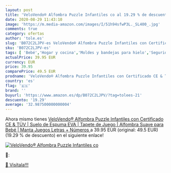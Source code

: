 ```yaml
---
layout: post
title: 'VeloVendo® Alfombra Puzzle Infantiles co al 19.29 % de descuento'
date: 2020-08-29 11:43:10
image: 'https://m.media-amazon.com/images/I/51h94sfwP3L._SL400_.jpg'
comments: true
category: ofertas
author: 'tole.es'
slug: 'B072C2LJPV-es VeloVendo® Alfombra Puzzle Infantiles con Certificado CE &...'
sku: 'B072C2LJPV-es'
tags: [ 'Bebé','Hogar y cocina','Moldes y bandejas para hielo','Seguridad','Utensilios de bar','Utensilios de cocina','Vigilabebés','bebé', ]
actualPrice: 39.95 EUR
currency: EUR
price: 39.95
comparePrice: 49.5 EUR
prodname: 'VeloVendo® Alfombra Puzzle Infantiles con Certificado CE & TÜV | Suelo de Espuma EVA | Tapete de Juego | Alfombra Suave para Bebé | Manta Juegos  Letras + Números '
country: 'es'
flag: '🇪🇸'
brand: ''
buyurl: 'https://www.amazon.es/dp/B072C2LJPV/?tag=tolees-21'
descuento: '19.29'
average: '32.987500000000004'
---
```


Ahora mismo tienes [VeloVendo® Alfombra Puzzle Infantiles con Certificado CE & TÜV | Suelo de Espuma EVA | Tapete de Juego | Alfombra Suave para Bebé | Manta Juegos  Letras + Números ](https://www.amazon.es/dp/B072C2LJPV/?tag=tolees-21) a 39.95 EUR (original: 49.5 EUR) (19.29 %  de descuento) en el siguiente enlace!

[![VeloVendo® Alfombra Puzzle Infantiles co](https://m.media-amazon.com/images/I/51h94sfwP3L._SL400_.jpg)](https://www.amazon.es/dp/B072C2LJPV/?tag=tolees-21)

🔎:


[🛒 Visítala!!!](https://www.amazon.es/dp/B072C2LJPV/?tag=tolees-21)
